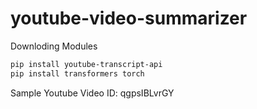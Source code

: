 # youtube-video-summarizer
 
Downloding Modules

``` bash
pip install youtube-transcript-api
pip install transformers torch
```

Sample Youtube Video ID: qgpsIBLvrGY
